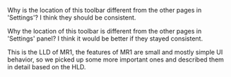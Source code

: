 Why is the location of this toolbar different from the other pages in 'Settings'? I think they should be consistent.

Why the location of this toolbar is different from the other pages in 'Settings' panel? I think it would be better if they stayed consistent.

This is the LLD of MR1, the features of MR1 are small and mostly simple UI behavior, so we picked up some more important ones and described them in detail based on the HLD. 
